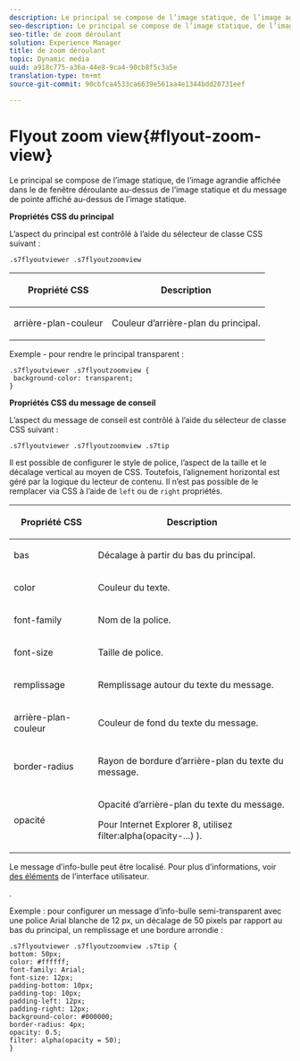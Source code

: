 ```yaml
---
description: Le principal se compose de l’image statique, de l’image agrandie affichée dans le de fenêtre déroulante  au-dessus de l’image statique et du message de pointe affiché au-dessus de l’image statique.
seo-description: Le principal se compose de l’image statique, de l’image agrandie affichée dans le de fenêtre déroulante  au-dessus de l’image statique et du message de pointe affiché au-dessus de l’image statique.
seo-title: de zoom déroulant
solution: Experience Manager
title: de zoom déroulant
topic: Dynamic media
uuid: a918c775-a36a-44e8-9ca4-90cb8f5c3a5e
translation-type: tm+mt
source-git-commit: 90cbfca4533ca6639e561aa4e1344bdd20731eef

---
```



# Flyout zoom view{#flyout-zoom-view}

Le principal se compose de l’image statique, de l’image agrandie affichée dans le de fenêtre déroulante  au-dessus de l’image statique et du message de pointe affiché au-dessus de l’image statique.

<!--<a id="section_061E550C1C1D4DB2BD663A898895B38C"></a>-->

**Propriétés CSS du principal**

L’aspect du principal est contrôlé à l’aide du sélecteur de classe CSS suivant :

```
.s7flyoutviewer .s7flyoutzoomview
```

<table id="table_94EE3F5BBE4547C0B4943471CEE7EDE4"> 
 <thead> 
  <tr> 
   <th colname="col1" class="entry"> <p> Propriété CSS </p> </th> 
   <th colname="col2" class="entry"> <p>Description </p> </th> 
  </tr> 
 </thead>
 <tbody> 
  <tr> 
   <td colname="col1"> <p> <span class="codeph"> arrière-plan-couleur </span> </p> </td> 
   <td colname="col2"> <p> Couleur d’arrière-plan du  principal. </p> </td> 
  </tr> 
 </tbody> 
</table>

Exemple - pour rendre le principal transparent :

```
.s7flyoutviewer .s7flyoutzoomview { 
 background-color: transparent; 
}
```

**Propriétés CSS du message de conseil**

L’aspect du message de conseil est contrôlé à l’aide du sélecteur de classe CSS suivant :

```
.s7flyoutviewer .s7flyoutzoomview .s7tip
```

Il est possible de configurer le style de police, l’aspect de la taille et le décalage vertical au moyen de CSS. Toutefois, l’alignement horizontal est géré par la logique du lecteur de contenu. Il n’est pas possible de le remplacer via CSS à l’aide de `left` ou de `right` propriétés.

<table id="table_DCF6B69A9D8C4DB7A10C4572F7484799"> 
 <thead> 
  <tr> 
   <th colname="col1" class="entry"> <p> Propriété CSS </p> </th> 
   <th colname="col2" class="entry"> <p>Description </p> </th> 
  </tr> 
 </thead>
 <tbody> 
  <tr> 
   <td colname="col1"> <p> <span class="codeph"> bas </span> </p> </td> 
   <td colname="col2"> <p>Décalage à partir du bas du  principal. </p> </td> 
  </tr> 
  <tr> 
   <td colname="col1"> <p> <span class="codeph"> color </span> </p> </td> 
   <td colname="col2"> <p>Couleur du texte. </p> </td> 
  </tr> 
  <tr> 
   <td colname="col1"> <p> <span class="codeph"> font-family </span> </p> </td> 
   <td colname="col2"> <p>Nom de la police. </p> </td> 
  </tr> 
  <tr> 
   <td colname="col1"> <p> <span class="codeph"> font-size </span> </p> </td> 
   <td colname="col2"> <p>Taille de police. </p> </td> 
  </tr> 
  <tr> 
   <td colname="col1"> <p> <span class="codeph"> remplissage </span> </p> </td> 
   <td colname="col2"> <p>Remplissage autour du texte du message. </p> </td> 
  </tr> 
  <tr> 
   <td colname="col1"> <p> <span class="codeph"> arrière-plan-couleur </span> </p> </td> 
   <td colname="col2"> <p>Couleur de fond du texte du message. </p> </td> 
  </tr> 
  <tr> 
   <td colname="col1"> <p> <span class="codeph"> border-radius </span> </p> </td> 
   <td colname="col2"> <p>Rayon de bordure d’arrière-plan du texte du message. </p> </td> 
  </tr> 
  <tr> 
   <td colname="col1"> <p> <span class="codeph"> opacité </span> </p> </td> 
   <td colname="col2"> <p>Opacité d’arrière-plan du texte du message. </p> <p>Pour Internet Explorer 8, utilisez <span class="codeph"> filter:alpha(opacity-...) ). </span> </p> </td> 
  </tr> 
 </tbody> 
</table>

Le message d’info-bulle peut être localisé. Pour plus d’informations, voir [des éléments](../../../c-html5-s7-aem-asset-viewers/c-html5-inlinezoom-viewer-about/c-html5-inlinezoom-viewer-localization.md#concept-6c8e58c611934e93ae3f211f46e15c27) de l’interface utilisateur.

.

Exemple : pour configurer un message d’info-bulle semi-transparent avec une police Arial blanche de 12 px, un décalage de 50 pixels par rapport au bas du principal, un remplissage et une bordure arrondie :

```
.s7flyoutviewer .s7flyoutzoomview .s7tip { 
bottom: 50px; 
color: #ffffff; 
font-family: Arial; 
font-size: 12px; 
padding-bottom: 10px; 
padding-top: 10px; 
padding-left: 12px; 
padding-right: 12px; 
background-color: #000000; 
border-radius: 4px; 
opacity: 0.5; 
filter: alpha(opacity = 50); 
}
```

